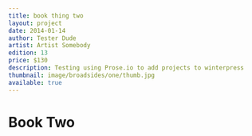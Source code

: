 ```yaml
---
title: book thing two
layout: project
date: 2014-01-14
author: Tester Dude
artist: Artist Somebody
edition: 13
price: $130
description: Testing using Prose.io to add projects to winterpress
thumbnail: image/broadsides/one/thumb.jpg
available: true
---
```

# Book Two